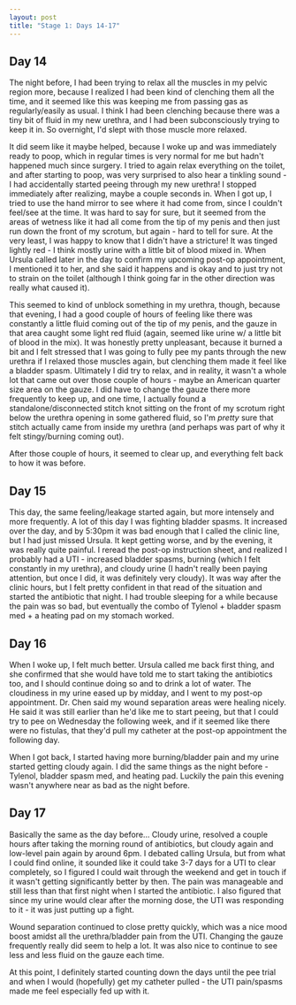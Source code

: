 ```yaml
---
layout: post
title: "Stage 1: Days 14-17"
---
```


## Day 14

The night before, I had been trying to relax all the muscles in my pelvic region more, because I realized I had been kind of clenching them all the time, and it seemed like this was keeping me from passing gas as regularly/easily as usual. I think I had been clenching because there was a tiny bit of fluid in my new urethra, and I had been subconsciously trying to keep it in. So overnight, I'd slept with those muscle more relaxed.

It did seem like it maybe helped, because I woke up and was immediately ready to poop, which in regular times is very normal for me but hadn't happened much since surgery. I tried to again relax everything on the toilet, and after starting to poop, was very surprised to also hear a tinkling sound - I had accidentally started peeing through my new urethra! I stopped immediately after realizing, maybe a couple seconds in. When I got up, I tried to use the hand mirror to see where it had come from, since I couldn't feel/see at the time. It was hard to say for sure, but it seemed from the areas of wetness like it had all come from the tip of my penis and then just run down the front of my scrotum, but again - hard to tell for sure. At the very least, I was happy to know that I didn't have a stricture! It was tinged lightly red - I think mostly urine with a little bit of blood mixed in. When Ursula called later in the day to confirm my upcoming post-op appointment, I mentioned it to her, and she said it happens and is okay and to just try not to strain on the toilet (although I think going far in the other direction was really what caused it).

This seemed to kind of unblock something in my urethra, though, because that evening, I had a good couple of hours of feeling like there was constantly a little fluid coming out of the tip of my penis, and the gauze in that area caught some light red fluid (again, seemed like urine w/ a little bit of blood in the mix). It was honestly pretty unpleasant, because it burned a bit and I felt stressed that I was going to fully pee my pants through the new urethra if I relaxed those muscles again, but clenching them made it feel like a bladder spasm. Ultimately I did try to relax, and in reality, it wasn't a whole lot that came out over those couple of hours - maybe an American quarter size area on the gauze. I did have to change the gauze there more frequently to keep up, and one time, I actually found a standalone/disconnected stitch knot sitting on the front of my scrotum right below the urethra opening in some gathered fluid, so I'm _pretty_ sure that stitch actually came from inside my urethra (and perhaps was part of why it felt stingy/burning coming out).

After those couple of hours, it seemed to clear up, and everything felt back to how it was before.

## Day 15

This day, the same feeling/leakage started again, but more intensely and more frequently. A lot of this day I was fighting bladder spasms. It increased over the day, and by 5:30pm it was bad enough that I called the clinic line, but I had just missed Ursula. It kept getting worse, and by the evening, it was really quite painful. I reread the post-op instruction sheet, and realized I probably had a UTI - increased bladder spasms, burning (which I felt constantly in my urethra), and cloudy urine (I hadn't really been paying attention, but once I did, it was definitely very cloudy). It was way after the clinic hours, but I felt pretty confident in that read of the situation and started the antibiotic that night. I had trouble sleeping for a while because the pain was so bad, but eventually the combo of Tylenol + bladder spasm med + a heating pad on my stomach worked.

## Day 16

When I woke up, I felt much better. Ursula called me back first thing, and she confirmed that she would have told me to start taking the antibiotics too, and I should continue doing so and to drink a lot of water. The cloudiness in my urine eased up by midday, and I went to my post-op appointment. Dr. Chen said my wound separation areas were healing nicely. He said it was still earlier than he'd like me to start peeing, but that I could try to pee on Wednesday the following week, and if it seemed like there were no fistulas, that they'd pull my catheter at the post-op appointment the following day.

When I got back, I started having more burning/bladder pain and my urine started getting cloudy again. I did the same things as the night before - Tylenol, bladder spasm med, and heating pad. Luckily the pain this evening wasn't anywhere near as bad as the night before.

## Day 17

Basically the same as the day before... Cloudy urine, resolved a couple hours after taking the morning round of antibiotics, but cloudy again and low-level pain again by around 6pm. I debated calling Ursula, but from what I could find online, it sounded like it could take 3-7 days for a UTI to clear completely, so I figured I could wait through the weekend and get in touch if it wasn't getting significantly better by then. The pain was manageable and still less than that first night when I started the antibiotic. I also figured that since my urine would clear after the morning dose, the UTI was responding to it - it was just putting up a fight.

Wound separation continued to close pretty quickly, which was a nice mood boost amidst all the urethra/bladder pain from the UTI. Changing the gauze frequently really did seem to help a lot. It was also nice to continue to see less and less fluid on the gauze each time.

At this point, I definitely started counting down the days until the pee trial and when I would (hopefully) get my catheter pulled - the UTI pain/spasms made me feel especially fed up with it.
